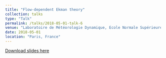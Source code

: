 ```yaml
---
title: "Flow-dependent Ekman theory"
collection: talks
type: "Talk"
permalink: /talks/2018-05-01-talk-6
venue: "Laboratoire de Météorologie Dynamique, Ecole Normale Supérieure"
date: 2018-05-01
location: "Paris, France"
---
```


[Download slides here](http://yanxu-chen.github.io/files/Oral_McGill_2.pdf)
